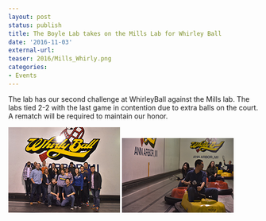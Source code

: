 ```yaml
---
layout: post
status: publish
title: The Boyle Lab takes on the Mills Lab for Whirley Ball
date: '2016-11-03'
external-url:
teaser: 2016/Mills_Whirly.png
categories:
- Events
---
```


The lab has our second challenge at WhirleyBall against the Mills lab. The labs tied 2-2 with the last game in contention due to extra balls on the court. A rematch will be required to maintain our honor.

<img src="/assets/news_graphics/2016-11-03-WhirleyBall1.jpg">
<img src="/assets/news_graphics/2016-11-03-WhirleyBall2.jpg">
